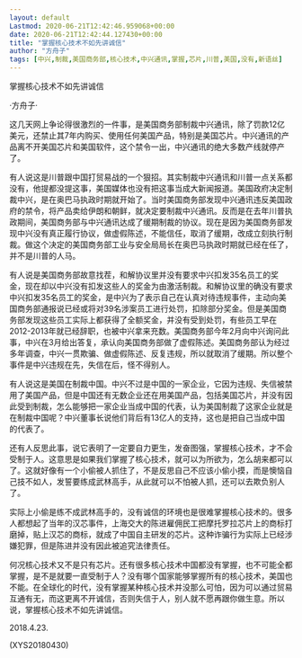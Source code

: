 ```yaml
---
layout: default
Lastmod: 2020-06-21T12:42:46.959068+00:00
date: 2020-06-21T12:42:44.127430+00:00
title: "掌握核心技术不如先讲诚信"
author: "方舟子"
tags: [中兴,制裁,美国商务部,核心技术,中兴通讯,掌握,芯片,川普,美国,没有,新语丝]
---
```


掌握核心技术不如先讲诚信

·方舟子·

这几天网上争论得很激烈的一件事，是美国商务部制裁中兴通讯，除了罚款12亿美元，还禁止其7年内购买、使用任何美国产品，特别是美国芯片。中兴通讯的产品离不开美国芯片和美国软件，这个禁令一出，中兴通讯的绝大多数产线就停产了。

有人说这是川普跟中国打贸易战的一个狠招。其实制裁中兴通讯和川普一点关系都没有，他提都没提这事，美国媒体也没有把这事当成大新闻报道。美国政府决定制裁中兴，是在奥巴马执政时期就开始了。当时美国商务部发现中兴通讯违反美国政府的禁令，将产品卖给伊朗和朝鲜，就决定要制裁中兴通讯。反而是在去年川普执政期间，美国商务部与中兴通讯达成了缓期制裁的协议。现在是因为美国商务部发现中兴没有真正履行协议，做虚假陈述，不能信任，取消了缓期，改成立刻执行制裁。做这个决定的美国商务部工业与安全局局长在奥巴马执政时期就已经在任了，并不是川普的人马。

有人说是美国商务部故意找茬，和解协议里并没有要求中兴扣发35名员工的奖金，现在却以中兴没有扣发这些人的奖金为由激活制裁。和解协议里的确没有要求中兴扣发35名员工的奖金，是中兴为了表示自己在认真对待违规事件，主动向美国商务部通报说已经或将对39名涉案员工进行处罚，扣除部分奖金。但是美国商务部发现这些员工实际上都获得了全额奖金，并没有受到处罚，有些员工早在2012-2013年就已经辞职，也被中兴拿来充数。美国商务部今年2月向中兴询问此事，中兴在3月给出答复，承认向美国商务部做了虚假陈述。美国商务部认为经过多年调查，中兴一贯欺骗、做虚假陈述、反复违规，所以就取消了缓期。所以整个事件是中兴违规在先，失信在后，怪不得别人。

有人说这是美国在制裁中国。中兴不过是中国的一家企业，它因为违规、失信被禁用了美国产品，但是中国还有无数企业还在用美国产品，包括美国芯片，并没有因此受到制裁，怎么能够把一家企业当成中国的代表，认为美国制裁了这家企业就是在制裁中国呢？中兴董事长说他们背后有13亿人的支持，这也是把自己当成中国的代表了。

还有人反思此事，说它表明了一定要自力更生，发奋图强，掌握核心技术，才不会受制于人。这意思是如果我们掌握了核心技术，就可以为所欲为，怎么胡来都可以了。这就好像有一个小偷被人抓住了，不是反思自己不应该小偷小摸，而是懊恼自己技不如人，发誓要练成武林高手，从此就可以不怕被人抓，还可以去欺负别人了。

实际上小偷是练不成武林高手的，没有诚信的环境也是很难掌握核心技术的。很多人都想起了当年的汉芯事件，上海交大的陈进雇佣民工把摩托罗拉芯片上的商标打磨掉，贴上汉芯的商标，就成了中国自主研发的芯片。这种诈骗行为实际上已经涉嫌犯罪，但是陈进并没有因此被追究法律责任。

何况核心技术又不是只有芯片。还有很多核心技术中国都没有掌握，也不可能全都掌握，是不是就要一直受制于人？没有哪个国家能够掌握所有的核心技术，美国也不能。在全球化的时代，没有掌握某种核心技术并没那么可怕，因为可以通过贸易互通有无，而这更离不开诚信，否则失信于人，别人就不愿再跟你做生意。所以说，掌握核心技术不如先讲诚信。

2018.4.23.

(XYS20180430)

